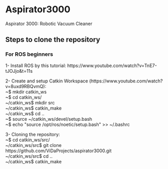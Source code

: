 # Aspirator3000

Aspirator 3000: Robotic Vacuum Cleaner

## Steps to clone the repository

### For ROS beginners

  <p> 1- Install ROS by this tutorial: https://www.youtube.com/watch?v=TnE7-tJOJjo&t=11s </p>
  
  <p> 2- Create and setup Catkin Workspace (https://www.youtube.com/watch?v=8uxd9RBQvmQ): </br>
      ~$ mkdir catkin_ws </br>
      ~$ cd catkin_ws/ </br>
      ~/catkin_ws$ mkdir src </br>
      ~/catkin_ws$ catkin_make </br>
      ~/catkin_ws$ cd .. </br>
      ~$ source ~/catkin_ws/devel/setup.bash </br>
      ~$ echo "source /opt/ros/noetic/setup.bash" >> ~/.bashrc

  <p> 3- Cloning the repository: </br>
      ~$ cd catkin_ws/src/ </br>
      ~/catkin_ws/src$ git clone https://github.com/ViDaProjects/aspirator3000.git </br>
      ~/catkin_ws/src$ cd .. </br>
      ~/catkin_ws$ catkin_make </p>
      
      
      
